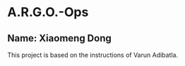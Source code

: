 # A.R.G.O.-Ops
**Name:** Xiaomeng Dong
---
This project is based on the instructions of Varun Adibatla.
